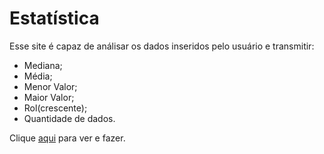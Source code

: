# Estatística
 
Esse site é capaz de análisar os dados inseridos pelo usuário e transmitir:
- Mediana;
- Média;
- Menor Valor;   
- Maior Valor;
- Rol(crescente);
- Quantidade de dados.

Clique [aqui](https://edozz42.github.io/Estatistica/) para ver e fazer.
